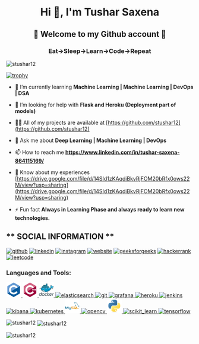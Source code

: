 <h1 align="center">Hi 👋, I'm Tushar Saxena</h1>
<h2 align="center">👋 Welcome to my Github account 👋 </h2>
<h3 align="center">Eat->Sleep->Learn->Code->Repeat</h3>

<p align="left"> <img src="https://komarev.com/ghpvc/?username=stushar12&label=Profile%20views&color=0e75b6&style=flat" alt="stushar12" /> </p>

[![trophy](https://github-profile-trophy.vercel.app/?username=stushar12&theme=radical)](https://github.com/ryo-ma/github-profile-trophy)

- 🌱 I’m currently learning **Machine Learning | Machine Learning | DevOps | DSA**

- 🤝 I’m looking for help with **Flask and Heroku (Deployment part of models)**

- 👨‍💻 All of my projects are available at [https://github.com/stushar12](https://github.com/stushar12)

- 💬 Ask me about **Deep Learning | Machine Learning | DevOps**

- 📫 How to reach me **https://www.linkedin.com/in/tushar-saxena-864115169/**

- 📄 Know about my experiences [https://drive.google.com/file/d/14SId1zKAqdiBkvRjFOM20bRfx0ows22M/view?usp=sharing](https://drive.google.com/file/d/14SId1zKAqdiBkvRjFOM20bRfx0ows22M/view?usp=sharing)

- ⚡ Fun fact **Always in Learning Phase and always ready to learn new technologies.**

<h2 align="left">** SOCIAL INFORMATION **</h2>

[<img src='https://cdn.jsdelivr.net/npm/simple-icons@3.0.1/icons/github.svg' alt='github' height='40'>](https://github.com/stushar12)  [<img src='https://cdn.jsdelivr.net/npm/simple-icons@3.0.1/icons/linkedin.svg' alt='linkedin' height='40'>](https://www.linkedin.com/in/tushar-saxena-864115169/)  [<img src='https://cdn.jsdelivr.net/npm/simple-icons@3.0.1/icons/instagram.svg' alt='instagram' height='40'>](https://www.instagram.com/tusharsaxena_/)  [<img src='https://cdn.jsdelivr.net/npm/simple-icons@3.0.1/icons/icloud.svg' alt='website' height='40'>](https://www.linkedin.com/in/tushar-saxena-864115169/)  [<img src='https://cdn.jsdelivr.net/npm/simple-icons@3.0.1/icons/geeksforgeeks.svg' alt='geeksforgeeks' height='40'>](https://auth.geeksforgeeks.org/user/ninjapro/practice/)  [<img src='https://cdn.jsdelivr.net/npm/simple-icons@3.0.1/icons/hackerrank.svg' alt='hackerrank' height='40'>](https://www.hackerrank.com/Tushar_02468)  [<img src='https://cdn.jsdelivr.net/npm/simple-icons@3.0.1/icons/leetcode.svg' alt='leetcode' height='40'>](https://leetcode.com/stushar345/)  



<h3 align="left">Languages and Tools:</h3>
<p align="left"> <a href="https://www.cprogramming.com/" target="_blank"> <img src="https://raw.githubusercontent.com/devicons/devicon/master/icons/c/c-original.svg" alt="c" width="40" height="40"/> </a> <a href="https://www.w3schools.com/cpp/" target="_blank"> <img src="https://raw.githubusercontent.com/devicons/devicon/master/icons/cplusplus/cplusplus-original.svg" alt="cplusplus" width="40" height="40"/> </a> <a href="https://www.docker.com/" target="_blank"> <img src="https://raw.githubusercontent.com/devicons/devicon/master/icons/docker/docker-original-wordmark.svg" alt="docker" width="40" height="40"/> </a> <a href="https://www.elastic.co" target="_blank"> <img src="https://www.vectorlogo.zone/logos/elastic/elastic-icon.svg" alt="elasticsearch" width="40" height="40"/> </a> <a href="https://git-scm.com/" target="_blank"> <img src="https://www.vectorlogo.zone/logos/git-scm/git-scm-icon.svg" alt="git" width="40" height="40"/> </a> <a href="https://grafana.com" target="_blank"> <img src="https://www.vectorlogo.zone/logos/grafana/grafana-icon.svg" alt="grafana" width="40" height="40"/> </a> <a href="https://heroku.com" target="_blank"> <img src="https://www.vectorlogo.zone/logos/heroku/heroku-icon.svg" alt="heroku" width="40" height="40"/> </a> <a href="https://www.jenkins.io" target="_blank"> <img src="https://www.vectorlogo.zone/logos/jenkins/jenkins-icon.svg" alt="jenkins" width="40" height="40"/> </a> <a href="https://www.elastic.co/kibana" target="_blank"> <img src="https://www.vectorlogo.zone/logos/elasticco_kibana/elasticco_kibana-icon.svg" alt="kibana" width="40" height="40"/> </a> <a href="https://kubernetes.io" target="_blank"> <img src="https://www.vectorlogo.zone/logos/kubernetes/kubernetes-icon.svg" alt="kubernetes" width="40" height="40"/> </a> <a href="https://www.mysql.com/" target="_blank"> <img src="https://raw.githubusercontent.com/devicons/devicon/master/icons/mysql/mysql-original-wordmark.svg" alt="mysql" width="40" height="40"/> </a> <a href="https://opencv.org/" target="_blank"> <img src="https://www.vectorlogo.zone/logos/opencv/opencv-icon.svg" alt="opencv" width="40" height="40"/> </a> <a href="https://www.python.org" target="_blank"> <img src="https://raw.githubusercontent.com/devicons/devicon/master/icons/python/python-original.svg" alt="python" width="40" height="40"/> </a> <a href="https://scikit-learn.org/" target="_blank"> <img src="https://upload.wikimedia.org/wikipedia/commons/0/05/Scikit_learn_logo_small.svg" alt="scikit_learn" width="40" height="40"/> </a> <a href="https://www.tensorflow.org" target="_blank"> <img src="https://www.vectorlogo.zone/logos/tensorflow/tensorflow-icon.svg" alt="tensorflow" width="40" height="40"/> </a> </p>

<p><img align="left" src="https://github-readme-stats.vercel.app/api/top-langs?username=stushar12&show_icons=true&locale=en&layout=compact" alt="stushar12" /></p>

<p>&nbsp;<img align="center" src="https://github-readme-stats.vercel.app/api?username=stushar12&show_icons=true&locale=en" alt="stushar12" /></p>

<p><img align="center" src="https://github-readme-streak-stats.herokuapp.com/?user=stushar12&" alt="stushar12" /></p>

